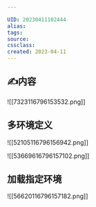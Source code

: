 ```yaml
---

UID: 20230411102444 
alias: 
tags: 
source: 
cssclass: 
created: 2023-04-11
---
```


## ✍内容

![[7323116796153532.png]]

## 多环境定义
![[52105116796156942.png]]

![[53669616796157102.png]]
## 加载指定环境
![[56620116796157182.png]]